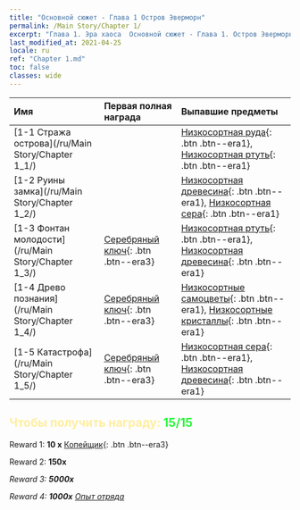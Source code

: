 ```yaml
---
title: "Основной сюжет - Глава 1 Остров Эверморн"
permalink: /Main Story/Chapter 1/
excerpt: "Глава 1. Эра хаоса  Основной сюжет - Глава 1. Остров Эверморн"
last_modified_at: 2021-04-25
locale: ru
ref: "Chapter 1.md"
toc: false
classes: wide
---
```


  | Имя |  Первая полная награда | Выпавшие предметы |
  |:------------|:------------|:------------| 
  | [1-1 Стража острова](/ru/Main Story/Chapter 1_1/) |  | [Низкосортная руда](/ItemsRU/mat_1/){: .btn .btn--era1}, [Низкосортная ртуть](/ItemsRU/mat_2/){: .btn .btn--era1} |
  | [1-2 Руины замка](/ru/Main Story/Chapter 1_2/) |  | [Низкосортная древесина](/ItemsRU/mat_1/){: .btn .btn--era1}, [Низкосортная сера](/ItemsRU/mat_3/){: .btn .btn--era1} |
  | [1-3 Фонтан молодости](/ru/Main Story/Chapter 1_3/) | [Серебряный ключ](/ItemsRU/con_693/){: .btn .btn--era3} | [Низкосортная ртуть](/ItemsRU/mat_2/){: .btn .btn--era1}, [Низкосортная древесина](/ItemsRU/mat_1/){: .btn .btn--era1} |
  | [1-4 Древо познания](/ru/Main Story/Chapter 1_4/) | [Серебряный ключ](/ItemsRU/con_693/){: .btn .btn--era3} | [Низкосортные самоцветы](/ItemsRU/mat_4/){: .btn .btn--era1}, [Низкосортные кристаллы](/ItemsRU/mat_5/){: .btn .btn--era1} |
  | [1-5 Катастрофа](/ru/Main Story/Chapter 1_5/) | [Серебряный ключ](/ItemsRU/con_693/){: .btn .btn--era3} | [Низкосортная сера](/ItemsRU/mat_3/){: .btn .btn--era1}, [Низкосортная древесина](/ItemsRU/mat_1/){: .btn .btn--era1} |


## <span style="color: #ffeea0">Чтобы получить награду: </span><span style="color: #27f73a">15/15</span>

 Reward 1: **10 x** [Копейщик](/ItemsRU/unt_190/){: .btn .btn--era3}

 Reward 2:  **150x** <i class="fas fa-gem"/>

 Reward 3:  **5000x** <i class="fas fa-coins"/>

 Reward 4:  **1000x** [Опыт отряда](/ItemsRU/con_902/)

